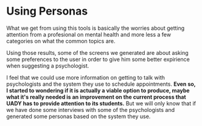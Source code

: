 # Using Personas

What we get from using this tools is basically the worries about getting attention from a profesional on mental health and more less a few categories on what the common topics are.

Using those results, some of the screens we generated are about asking some preferences to the user in order to give him some better expirience when suggesting a psychologist. 

I feel that we could use more information on getting to talk with psychologists and the system they use to schedule appointments. **Even so, I started to wondering if it is actually a viable option to produce, maybe what it's really needed is an improvement on the current process that UADY has to provide attention to its students.** But we will only know that if we have done some interviews with some of the psychologists and generated some personas based on the system they use.
